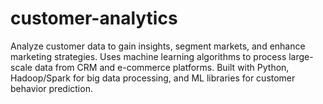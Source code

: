 # customer-analytics
Analyze customer data to gain insights, segment markets, and enhance marketing strategies. Uses machine learning algorithms to process large-scale data from CRM and e-commerce platforms. Built with Python, Hadoop/Spark for big data processing, and ML libraries for customer behavior prediction.
